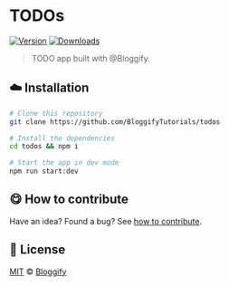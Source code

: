 <!-- Please do not edit this file. Edit the `blah` field in the `package.json` instead. If in doubt, open an issue. -->


# TODOs

 [![Version](https://img.shields.io/npm/v/todos-app-bloggify.svg)](https://www.npmjs.com/package/todos-app-bloggify) [![Downloads](https://img.shields.io/npm/dt/todos-app-bloggify.svg)](https://www.npmjs.com/package/todos-app-bloggify)

> TODO app built with @Bloggify.

## :cloud: Installation

```bash
# Clone this repository
git clone https://github.com/BloggifyTutorials/todos

# Install the dependencies
cd todos && npm i

# Start the app in dev mode
npm run start:dev
```


## :yum: How to contribute
Have an idea? Found a bug? See [how to contribute][contributing].



## :scroll: License

[MIT][license] © [Bloggify][website]

[license]: http://showalicense.com/?fullname=Bloggify%20%3Csupport%40bloggify.org%3E%20(https%3A%2F%2Fbloggify.org)&year=2017#license-mit
[website]: https://bloggify.org
[contributing]: /CONTRIBUTING.md
[docs]: /DOCUMENTATION.md
